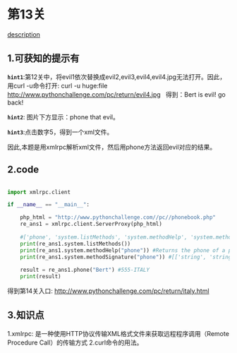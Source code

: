 # 第13关

[description](http://www.pythonchallenge.com/pc/return/disproportional.html)

## 1.可获知的提示有
**`hint1`**:第12关中，将evil1依次替换成evil2,evil3,evil4,evil4.jpg无法打开。因此，   
用curl -u命令打开: curl -u huge:file http://www.pythonchallenge.com/pc/return/evil4.jpg   
得到：Bert is evil! go back!

**`hint2`**: 图片下方显示：phone that evil。

**`hint3`**:点击数字5，得到一个xml文件。

因此,本题是用xmlrpc解析xml文件，然后用phone方法返回evil对应的结果。


## 2.code
```python

import xmlrpc.client

if __name__ == "__main__":

    php_html = "http://www.pythonchallenge.com//pc//phonebook.php"
    re_ans1 = xmlrpc.client.ServerProxy(php_html)
    
    #['phone', 'system.listMethods', 'system.methodHelp', 'system.methodSignature', 'system.multicall', 'system.getCapabilities']
    print(re_ans1.system.listMethods())
    print(re_ans1.system.methodHelp("phone")) #Returns the phone of a person
    print(re_ans1.system.methodSignature("phone")) #[['string', 'string']]
    
    result = re_ans1.phone("Bert") #555-ITALY
    print(result)


```
得到第14关入口: http://www.pythonchallenge.com/pc/return/italy.html
## 3.知识点
1.xmlrpc: 是一种使用HTTP协议传输XML格式文件来获取远程程序调用（Remote Procedure Call）的传输方式
2.curl命令的用法。






